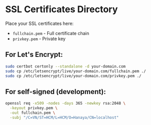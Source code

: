 # SSL Certificates Directory

Place your SSL certificates here:

- `fullchain.pem` - Full certificate chain
- `privkey.pem` - Private key

## For Let's Encrypt:

```bash
sudo certbot certonly --standalone -d your-domain.com
sudo cp /etc/letsencrypt/live/your-domain.com/fullchain.pem ./
sudo cp /etc/letsencrypt/live/your-domain.com/privkey.pem ./
```

## For self-signed (development):

```bash
openssl req -x509 -nodes -days 365 -newkey rsa:2048 \
  -keyout privkey.pem \
  -out fullchain.pem \
  -subj "/C=VN/ST=HCM/L=HCM/O=Hanaya/CN=localhost"
```
